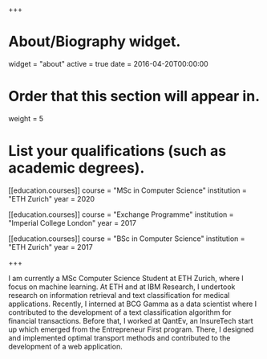 +++
# About/Biography widget.
widget = "about"
active = true
date = 2016-04-20T00:00:00

# Order that this section will appear in.
weight = 5

# List your qualifications (such as academic degrees).

[[education.courses]]
  course = "MSc in Computer Science"
  institution = "ETH Zurich"
  year = 2020
 
[[education.courses]]
  course = "Exchange Programme"
  institution = "Imperial College London"
  year = 2017

[[education.courses]]
  course = "BSc in Computer Science"
  institution = "ETH Zurich"
  year = 2017
 
+++


I am currently a MSc Computer Science Student at ETH Zurich, where I focus on machine learning. At ETH and at IBM Research, I undertook research on information retrieval and text classification for medical applications.
Recently, I interned at BCG Gamma as a data scientist where I contributed to the development of a text classification algorithm for financial transactions.
Before that, I worked at QantEv, an InsureTech start up which emerged from the Entrepreneur First program. There, I designed and implemented optimal transport methods and contributed to the development of a web application. 
